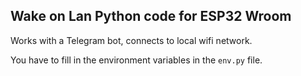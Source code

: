 ## Wake on Lan Python code for ESP32 Wroom

Works with a Telegram bot, connects to local wifi network.

You have to fill in the environment variables in the `env.py` file.
